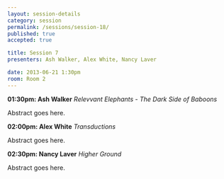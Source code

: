 ```yaml
---
layout: session-details
category: session
permalink: /sessions/session-18/
published: true
accepted: true

title: Session 7
presenters: Ash Walker, Alex White, Nancy Laver

date: 2013-06-21 1:30pm
room: Room 2
---
```


**01:30pm: Ash Walker**
_Relevvant Elephants - The Dark Side of Baboons_

Abstract goes here.

**02:00pm: Alex White**
_Transductions_

Abstract goes here.

**02:30pm: Nancy Laver**
_Higher Ground_

Abstract goes here.
